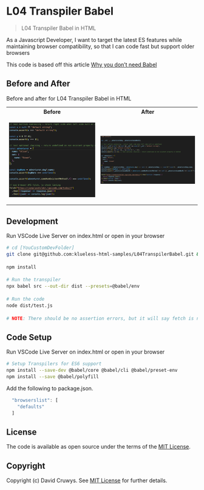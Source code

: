 # L04 Transpiler Babel

> L04 Transpiler Babel in HTML

As a Javascript Developer, I want to target the latest ES features while maintaining browser compatibility, so that I can code fast but support older browsers

This code is based off this article [Why you don’t need Babel](https://blog.logrocket.com/why-you-dont-need-babel/)

## Before and After

Before and after for L04 Transpiler Babel in HTML

<table>
<tr>
  <th>Before</th>
  <th>After</th>
</tr>
<tr>
  <td>
  
  ![Before](shot-before.png 'Before screenshot')
  
  </td>
  <td>
  
  ![After](shot-after.png 'After screenshot')
  
  </td>
</tr>
</table>

## Development

Run VSCode Live Server on index.html or open in your browser

```bash
# cd [YouCustomDevFolder]
git clone git@github.com:klueless-html-samples/L04TranspilerBabel.git && cd L04TranspilerBabel

npm install

# Run the transpiler
npx babel src --out-dir dist --presets=@babel/env

# Run the code
node dist/test.js

# NOTE: There should be no assertion errors, but it will say fetch is not defined since Node.js has no fetch() method. 
```

## Code Setup

Run VSCode Live Server on index.html or open in your browser

```bash
# Setup Transpilers for ES6 support
npm install --save-dev @babel/core @babel/cli @babel/preset-env
npm install --save @babel/polyfill

```

Add the following to package.json.

```javascript
  "browserslist": [
    "defaults"
  ]
```
## License

The code is available as open source under the terms of the [MIT License](https://opensource.org/licenses/MIT).

## Copyright

Copyright (c) David Cruwys. See [MIT License](LICENSE.txt) for further details.
